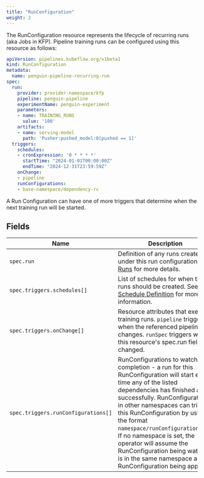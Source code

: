 ```yaml
---
title: "RunConfiguration"
weight: 2
---
```


The RunConfiguration resource represents the lifecycle of recurring runs (aka Jobs in KFP).
Pipeline training runs can be configured using this resource as follows:

```yaml
apiVersion: pipelines.kubeflow.org/v1beta1
kind: RunConfiguration
metadata:
  name: penguin-pipeline-recurring-run
spec:
  run:
    provider: provider-namespace/kfp
    pipeline: penguin-pipeline
    experimentName: penguin-experiment
    parameters:
    - name: TRAINING_RUNS
      value: '100'
    artifacts:
    - name: serving-model
      path: 'Pusher:pushed_model:0[pushed == 1]'
  triggers:
    schedules:
    - cronExpression: '0 * * * *'
      startTime: "2024-01-01T00:00:00Z"
      endTime: "2024-12-31T23:59:59Z"
    onChange:
    - pipeline
    runConfigurations:
    - base-namespace/dependency-rc
```

A Run Configuration can have one of more triggers that determine when the next training run will be started.

## Fields

| Name                                | Description                                                                                                                                                                                                                                                                                                                                                                                                                                         |
| ----------------------------------- | --------------------------------------------------------------------------------------------------------------------------------------------------------------------------------------------------------------------------------------------------------------------------------------------------------------------------------------------------------------------------------------------------------------------------------------------------- |
| `spec.run`                          | Definition of any runs created under this run configuration. See [Runs](../run/#fields) for more details.                                                                                                                                                                                                                                                                                                                                           |
| `spec.triggers.schedules[]`         | List of schedules for when the runs should be created. See [Schedule Definition](../runschedule/#schedule-definition) for more information.                                                                                                                                                                                                                                                                                                         |
| `spec.triggers.onChange[]`          | Resource attributes that execute training runs. `pipeline` triggers when the referenced pipeline changes. `runSpec` triggers when this resource's spec.run field has changed.                                                                                                                                                                                                                                                                       |
| `spec.triggers.runConfigurations[]` | RunConfigurations to watch for completion - a run for this RunConfiguration will start every time any of the listed dependencies has finished a run successfully. RunConfigurations in other namespaces can trigger this RunConfiguration by using the format `namespace/runConfigurationName`. If no namespace is set, the operator will assume the RunConfiguration being watched is in the same namespace as the RunConfiguration being applied. |
